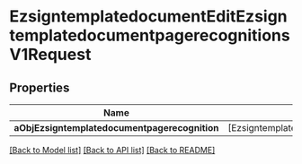 # EzsigntemplatedocumentEditEzsigntemplatedocumentpagerecognitionsV1Request

## Properties
Name | Type | Description | Notes
------------ | ------------- | ------------- | -------------
**aObjEzsigntemplatedocumentpagerecognition** | [EzsigntemplatedocumentpagerecognitionRequestCompound] |  | 

[[Back to Model list]](../README.md#documentation-for-models) [[Back to API list]](../README.md#documentation-for-api-endpoints) [[Back to README]](../README.md)


